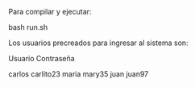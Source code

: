 Para compilar y ejecutar:

bash run.sh


Los usuarios precreados para ingresar al sistema son:

Usuario	Contraseña

carlos 		carlito23
maria 		mary35
juan 		juan97

